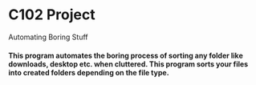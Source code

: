 # C102 Project
Automating Boring Stuff

#### This program automates the boring process of sorting any folder like downloads, desktop etc. when cluttered. This program sorts your files into created folders depending on the file type.
